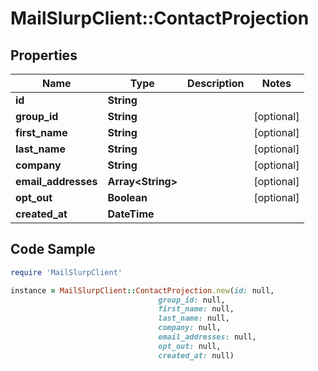 # MailSlurpClient::ContactProjection

## Properties

Name | Type | Description | Notes
------------ | ------------- | ------------- | -------------
**id** | **String** |  | 
**group_id** | **String** |  | [optional] 
**first_name** | **String** |  | [optional] 
**last_name** | **String** |  | [optional] 
**company** | **String** |  | [optional] 
**email_addresses** | **Array&lt;String&gt;** |  | [optional] 
**opt_out** | **Boolean** |  | [optional] 
**created_at** | **DateTime** |  | 

## Code Sample

```ruby
require 'MailSlurpClient'

instance = MailSlurpClient::ContactProjection.new(id: null,
                                 group_id: null,
                                 first_name: null,
                                 last_name: null,
                                 company: null,
                                 email_addresses: null,
                                 opt_out: null,
                                 created_at: null)
```


